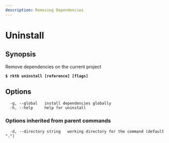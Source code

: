 ```yaml
---
description: Removing Dependencies
---
```


# Uninstall

## Synopsis

Remove dependencies on the current project

<pre class="language-shell-session"><code class="lang-shell-session"><strong>$ rktb uninstall [reference] [flags]
</strong></code></pre>

## Options

```shell-session
  -g, --global   install dependencies globally
  -h, --help     help for uninstall
```

### Options inherited from parent commands

```shell-session
  -d, --directory string   working directory for the command (default ".")
```
